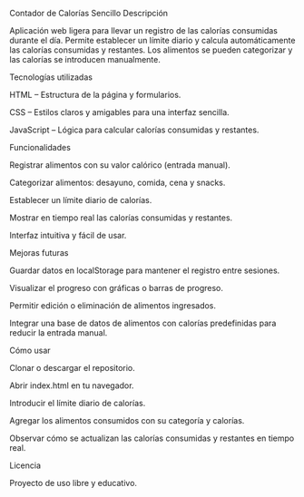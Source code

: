 Contador de Calorías Sencillo
Descripción

Aplicación web ligera para llevar un registro de las calorías consumidas durante el día. Permite establecer un límite diario y calcula automáticamente las calorías consumidas y restantes. Los alimentos se pueden categorizar y las calorías se introducen manualmente.

Tecnologías utilizadas

HTML – Estructura de la página y formularios.

CSS – Estilos claros y amigables para una interfaz sencilla.

JavaScript – Lógica para calcular calorías consumidas y restantes.

Funcionalidades

Registrar alimentos con su valor calórico (entrada manual).

Categorizar alimentos: desayuno, comida, cena y snacks.

Establecer un límite diario de calorías.

Mostrar en tiempo real las calorías consumidas y restantes.

Interfaz intuitiva y fácil de usar.

Mejoras futuras

Guardar datos en localStorage para mantener el registro entre sesiones.

Visualizar el progreso con gráficas o barras de progreso.

Permitir edición o eliminación de alimentos ingresados.

Integrar una base de datos de alimentos con calorías predefinidas para reducir la entrada manual.

Cómo usar

Clonar o descargar el repositorio.

Abrir index.html en tu navegador.

Introducir el límite diario de calorías.

Agregar los alimentos consumidos con su categoría y calorías.

Observar cómo se actualizan las calorías consumidas y restantes en tiempo real.

Licencia

Proyecto de uso libre y educativo.

